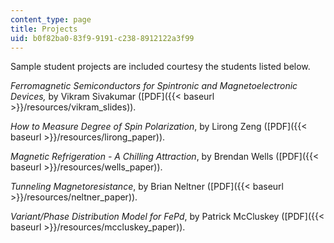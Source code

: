 ```yaml
---
content_type: page
title: Projects
uid: b0f82ba0-83f9-9191-c238-8912122a3f99
---
```


Sample student projects are included courtesy the students listed below.

_Ferromagnetic Semiconductors for Spintronic and Magnetoelectronic Devices,_ by Vikram Sivakumar ([PDF]({{< baseurl >}}/resources/vikram_slides)).

_How to Measure Degree of Spin Polarization_, by Lirong Zeng ([PDF]({{< baseurl >}}/resources/lirong_paper)).

_Magnetic Refrigeration - A Chilling Attraction_, by Brendan Wells ([PDF]({{< baseurl >}}/resources/wells_paper)).

_Tunneling Magnetoresistance_, by Brian Neltner ([PDF]({{< baseurl >}}/resources/neltner_paper)).

_Variant/Phase Distribution Model for FePd_, by Patrick McCluskey ([PDF]({{< baseurl >}}/resources/mccluskey_paper)).